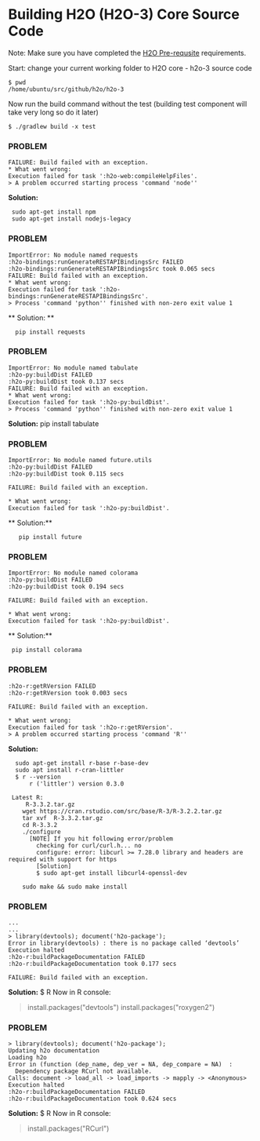 # Building H2O (H2O-3) Core Source Code #

Note: Make sure you have completed the [H2O Pre-requsite](https://github.com/Avkash/mldl/blob/master/pages/h2o_dw_prerequsite.md) requirements. 

Start: change your current working folder to H2O core - h2o-3 source code
```
$ pwd
/home/ubuntu/src/github/h2o/h2o-3
```

Now run the build command without the test (building test component will take very long so do it later)
```
$ ./gradlew build -x test
```


### PROBLEM ###
```
FAILURE: Build failed with an exception.
* What went wrong:
Execution failed for task ':h2o-web:compileHelpFiles'.
> A problem occurred starting process 'command 'node''
```
**Solution:**
```
 sudo apt-get install npm
 sudo apt-get install nodejs-legacy
```

### PROBLEM ###
```
ImportError: No module named requests
:h2o-bindings:runGenerateRESTAPIBindingsSrc FAILED
:h2o-bindings:runGenerateRESTAPIBindingsSrc took 0.065 secs
FAILURE: Build failed with an exception.
* What went wrong:
Execution failed for task ':h2o-bindings:runGenerateRESTAPIBindingsSrc'.
> Process 'command 'python'' finished with non-zero exit value 1
```
** Solution: **
```
  pip install requests
```

### PROBLEM ###
```
ImportError: No module named tabulate
:h2o-py:buildDist FAILED
:h2o-py:buildDist took 0.137 secs
FAILURE: Build failed with an exception.
* What went wrong:
Execution failed for task ':h2o-py:buildDist'.
> Process 'command 'python'' finished with non-zero exit value 1
```
**Solution:**
   pip install tabulate

### PROBLEM ###
```
ImportError: No module named future.utils
:h2o-py:buildDist FAILED
:h2o-py:buildDist took 0.115 secs

FAILURE: Build failed with an exception.

* What went wrong:
Execution failed for task ':h2o-py:buildDist'.
```
** Solution:**
```
   pip install future
```

### PROBLEM ###
```
ImportError: No module named colorama
:h2o-py:buildDist FAILED
:h2o-py:buildDist took 0.194 secs

FAILURE: Build failed with an exception.

* What went wrong:
Execution failed for task ':h2o-py:buildDist'.
```
** Solution:**
```
 pip install colorama
```

### PROBLEM ###
```
:h2o-r:getRVersion FAILED
:h2o-r:getRVersion took 0.003 secs

FAILURE: Build failed with an exception.

* What went wrong:
Execution failed for task ':h2o-r:getRVersion'.
> A problem occurred starting process 'command 'R''
```
**Solution:**
```
  sudo apt-get install r-base r-base-dev
  sudo apt install r-cran-littler
  $ r --version
      r ('littler') version 0.3.0

 Latest R:
     R-3.3.2.tar.gz
    wget https://cran.rstudio.com/src/base/R-3/R-3.2.2.tar.gz
    tar xvf  R-3.3.2.tar.gz
    cd R-3.3.2
    ./configure
      [NOTE] If you hit following error/problem 
        checking for curl/curl.h... no
        configure: error: libcurl >= 7.28.0 library and headers are required with support for https
        [Solution]
        $ sudo apt-get install libcurl4-openssl-dev	

    sudo make && sudo make install
```   

### PROBLEM ###
```
...
...
> library(devtools); document('h2o-package');
Error in library(devtools) : there is no package called ‘devtools’
Execution halted
:h2o-r:buildPackageDocumentation FAILED
:h2o-r:buildPackageDocumentation took 0.177 secs

FAILURE: Build failed with an exception.
```
**Solution:**
   $ R
   Now in R console:
   > install.packages("devtools")
   > install.packages("roxygen2")

### PROBLEM ###
```
> library(devtools); document('h2o-package');
Updating h2o documentation
Loading h2o
Error in (function (dep_name, dep_ver = NA, dep_compare = NA)  :
  Dependency package RCurl not available.
Calls: document -> load_all -> load_imports -> mapply -> <Anonymous>
Execution halted
:h2o-r:buildPackageDocumentation FAILED
:h2o-r:buildPackageDocumentation took 0.624 secs
```
**Solution:**
   $ R
   Now in R console:
   > install.packages("RCurl")

